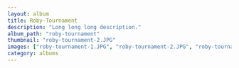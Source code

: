 ```yaml
---
layout: album
title: Roby-Tournament
description: "Long long long description."
album_path: "roby-tournament"
thumbnail: "roby-tournament-2.JPG"
images: ["roby-tournament-1.JPG", "roby-tournament-2.JPG", "roby-tournament-3.JPG"]
category: albums
---
```

